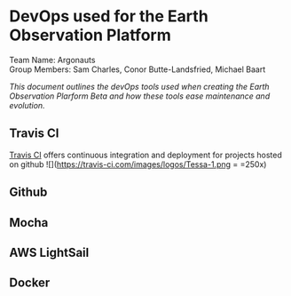 # DevOps used for the Earth Observation Platform
Team Name: Argonauts   
Group Members: Sam Charles, Conor Butte-Landsfried, Michael Baart  
  
*This document outlines the devOps tools used when creating the Earth Observation Plarform Beta and how these tools ease maintenance and evolution.*

## Travis CI
[Travis CI] offers continuous integration and deployment for projects hosted on github ![](https://travis-ci.com/images/logos/Tessa-1.png = =250x)

## Github

## Mocha

## AWS LightSail

## Docker





[Travis CI]: https://travis-ci.org/
